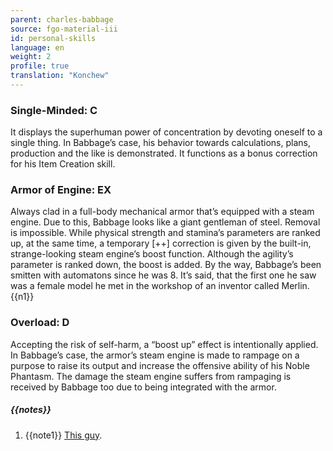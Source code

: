 ```yaml
---
parent: charles-babbage
source: fgo-material-iii
id: personal-skills
language: en
weight: 2
profile: true
translation: "Konchew"
---
```


### Single-Minded: C

It displays the superhuman power of concentration by devoting oneself to a single thing. In Babbage’s case, his behavior towards calculations, plans, production and the like is demonstrated. It functions as a bonus correction for his Item Creation skill.

### Armor of Engine: EX

Always clad in a full-body mechanical armor that’s equipped with a steam engine.
Due to this, Babbage looks like a giant gentleman of steel. Removal is impossible.
While physical strength and stamina’s parameters are ranked up, at the same time, a temporary [++] correction is given by the built-in, strange-looking steam engine’s boost function. Although the agility’s parameter is ranked down, the boost is added.
By the way, Babbage’s been smitten with automatons since he was 8. It’s said, that the first one he saw was a female model he met in the workshop of an inventor called Merlin.{{n1}}

### Overload: D

Accepting the risk of self-harm, a “boost up” effect is intentionally applied.
In Babbage’s case, the armor’s steam engine is made to rampage on a purpose to raise its output and increase the offensive ability of his Noble Phantasm.
The damage the steam engine suffers from rampaging is received by Babbage too due to being integrated with the armor.

##### {{notes}}

1. {{note1}} [This guy](https://en.wikipedia.org/wiki/John_Joseph_Merlin).
